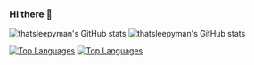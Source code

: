### Hi there 👋

<!-- [![GitHub Streak](https://streak-stats.demolab.com?user=thatsleepyman&theme=catppuccin-mocha&date_format=j%20M%5B%20Y%5D)](https://git.io/streak-stats) -->
![thatsleepyman's GitHub stats](https://github-readme-stats.vercel.app/api?username=thatsleepyman&theme=gruvbox)
![thatsleepyman's GitHub stats](https://github-readme-stats.vercel.app/api?username=thatsleepyman&bg_color=1e1e2e&text_color=cdd6f4&icon_color=cba6f7&title_color=94e2d5)


[![Top Languages](https://github-readme-stats.vercel.app/api/top-langs/?username=thatsleepyman&theme=gruvbox)](https://github.com/thatsleepyman/github-readme-stats)
[![Top Languages](https://github-readme-stats.vercel.app/api/top-langs/?username=thatsleepyman&bg_color=1e1e2e&text_color=cdd6f4&icon_color=cba6f7&title_color=94e2d5)](https://github.com/thatsleepyman/github-readme-stats)

